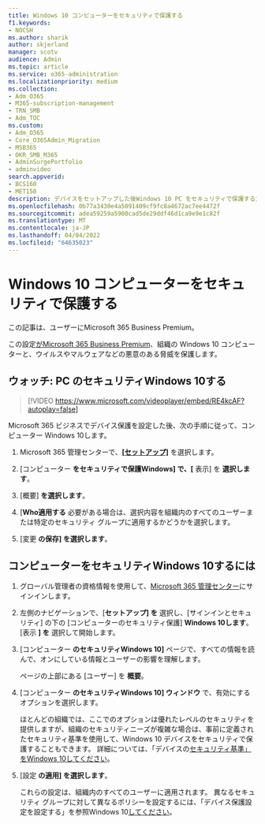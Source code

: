 ```yaml
---
title: Windows 10 コンピューターをセキュリティで保護する
f1.keywords:
- NOCSH
ms.author: sharik
author: skjerland
manager: scotv
audience: Admin
ms.topic: article
ms.service: o365-administration
ms.localizationpriority: medium
ms.collection:
- Adm_O365
- M365-subscription-management
- TRN_SMB
- Adm_TOC
ms.custom:
- Adm_O365
- Core_O365Admin_Migration
- MSB365
- OKR_SMB_M365
- AdminSurgePortfolio
- adminvideo
search.appverid:
- BCS160
- MET150
description: デバイスをセットアップした後Windows 10 PC をセキュリティで保護する方法についてMicrosoft 365 Business Premium。
ms.openlocfilehash: 0b77a3430e4a5091409cf9fc8a4672ac7ee4472f
ms.sourcegitcommit: adea59259a5900cad5de29ddf46d1ca9e9e1c82f
ms.translationtype: MT
ms.contentlocale: ja-JP
ms.lasthandoff: 04/04/2022
ms.locfileid: "64635023"
---
```

# <a name="secure-windows-10-computers"></a>Windows 10 コンピューターをセキュリティで保護する

この記事は、ユーザーにMicrosoft 365 Business Premium。

この設定[がMicrosoft 365 Business Premium](business-set-up.md)、組織の Windows 10 コンピューターと、ウイルスやマルウェアなどの悪意のある脅威を保護します。

## <a name="watch-secure-your-windows-10-pcs"></a>ウォッチ: PC のセキュリティWindows 10する

> [!VIDEO https://www.microsoft.com/videoplayer/embed/RE4kcAF?autoplay=false]

Microsoft 365 ビジネスでデバイス保護を設定した後、次の手順に従って、コンピューター Windows 10します。

1. Microsoft 365 管理センターで、<a href="https://go.microsoft.com/fwlink/p/?linkid=2171997" target="_blank">**[セットアップ]**</a> を選択します。

2. [コンピューター **をセキュリティで保護Windows] で、[** 表示] を **選択します**。

3. [概要] **を選択します**。

4. [**Who適用する** 必要がある場合は、選択内容を組織内のすべてのユーザーまたは特定のセキュリティ グループに適用するかどうかを選択します。

5. [変更  **の保存] を選択します**。

## <a name="to-secure-your-windows-10-computers"></a>コンピューターをセキュリティWindows 10するには

1. グローバル管理者の資格情報を使用して、[Microsoft 365 管理センター](https://admin.microsoft.com)にサインインします。 

2. 左側のナビゲーションで、[**セットアップ] を** 選択し、[サインインとセキュリティ] の下の [コンピューターのセキュリティ保護] **Windows 10します**。 [表示 **] を** 選択して開始します。

3. [コンピューター **のセキュリティWindows 10]** ページで、すべての情報を読んで、オンにしている情報とユーザーの影響を理解します。

    ページの上部にある [ユーザー] を **概要**。

4. [コンピューター **のセキュリティWindows 10] ウィンドウ** で、有効にするオプションを選択します。 
    
    ほとんどの組織では、ここでのオプションは優れたレベルのセキュリティを提供しますが、組織のセキュリティニーズが複雑な場合は、事前に定義されたセキュリティ基準を使用して、Windows 10 デバイスをセキュリティで保護することもできます。 詳細については、「デバイスの[セキュリティ基準」をWindows 10してください](/mem/intune/protect/security-baselines)。   

5. [設定 **の適用] を選択します**。

    これらの設定は、組織内のすべてのユーザーに適用されます。 異なるセキュリティ グループに対して異なるポリシーを設定するには、「デバイス保護設定を設定する」を参照Windows 10[してください](../../business-premium/m365bp-protection-settings-for-windows-10-pcs.md)。
